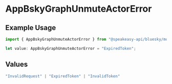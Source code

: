 # AppBskyGraphUnmuteActorError

## Example Usage

```typescript
import { AppBskyGraphUnmuteActorError } from "@speakeasy-api/bluesky/models/errors";

let value: AppBskyGraphUnmuteActorError = "ExpiredToken";
```

## Values

```typescript
"InvalidRequest" | "ExpiredToken" | "InvalidToken"
```